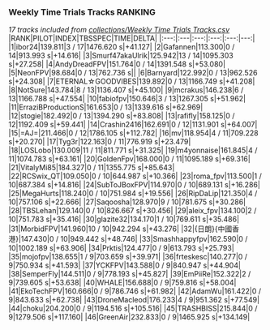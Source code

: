 ### Weekly Time Trials Tracks RANKING
*17 tracks included from [collections/Weekly Time Trials Tracks.csv](/collections/Weekly%20Time%20Trials%20Tracks.csv)*
|RANK|PILOT|INDEX|TBSSPEC|TIME|DELTA|
|:---:|:---|:---:|:---:|:---:|---:|
|1|ibor24|139.811|3 / 17|1476.620 s|+41.127|
|2|Gafannen|113.300|0 / 14|913.993 s|+14.616|
|3|Smurf47akaUlrik|125.942|13 / 14|1095.303 s|+27.258|
|4|AndyDreadFPV|151.764|0 / 14|1391.548 s|+53.080|
|5|NeonFPV|98.684|0 / 13|762.736 s||
|6|Barnyard|122.992|0 / 13|962.526 s|+24.308|
|7|ETERNAL☆GOODVIBES|139.892|0 / 13|1166.749 s|+41.208|
|8|NotSure|143.784|8 / 13|1136.407 s|+45.100|
|9|mcrakus|146.238|6 / 13|1166.788 s|+47.554|
|10|fabiofpv|150.646|3 / 13|1267.305 s|+51.962|
|11|ErraziBProductionS|161.653|0 / 13|1339.616 s|+62.969|
|12|stogie|182.492|0 / 13|1394.290 s|+83.808|
|13|rafifly|158.125|0 / 12|1192.409 s|+59.441|
|14|Crashin2416|162.691|0 / 12|1131.901 s|+64.007|
|15|=AJ=|211.466|0 / 12|1786.105 s|+112.782|
|16|mv|118.954|4 / 11|709.228 s|+20.270|
|17|Tyg3r|122.163|0 / 11|776.919 s|+23.479|
|18|LOSLobo|130.009|11 / 11|811.771 s|+31.325|
|19|m4yonnaise|161.845|4 / 11|1074.783 s|+63.161|
|20|GoldenFpv|168.000|0 / 11|1095.189 s|+69.316|
|21|VitalyMi85|184.327|0 / 11|1355.775 s|+85.643|
|22|RCSwix_QT|109.050|0 / 10|644.987 s|+10.366|
|23|roma_fpv|113.500|1 / 10|687.384 s|+14.816|
|24|SubToJBoxFPV|114.970|0 / 10|689.131 s|+16.286|
|25|MegaHurts|118.240|0 / 10|751.984 s|+19.556|
|26|RipDaLip|121.350|4 / 10|757.106 s|+22.666|
|27|Saqoosha|128.970|9 / 10|781.675 s|+30.286|
|28|TBSLehan|129.140|0 / 10|826.667 s|+30.456|
|29|aleix_fpv|134.100|2 / 10|751.783 s|+35.416|
|30|glazite32|134.170|1 / 10|769.611 s|+35.486|
|31|MorbidFPV|141.960|10 / 10|942.294 s|+43.276|
|32|{日朗}{中國香港}|147.430|0 / 10|949.442 s|+48.746|
|33|Smashhappyfpv|162.590|0 / 10|1002.189 s|+63.906|
|34|Prktis|124.477|0 / 9|613.793 s|+25.793|
|35|mojofpv|138.655|1 / 9|703.659 s|+39.971|
|36|frteskesc|140.277|0 / 9|750.934 s|+41.593|
|37|YCKFPV|143.588|0 / 9|840.947 s|+44.904|
|38|SemperFly|144.511|0 / 9|778.193 s|+45.827|
|39|EmPiiRe|152.322|2 / 9|739.605 s|+53.638|
|40|WHALE|156.688|0 / 9|759.816 s|+58.004|
|41|EkoTechFPV|160.666|0 / 9|786.746 s|+61.982|
|42|AdamWu|161.422|0 / 9|843.633 s|+62.738|
|43|DroneMacleod|176.233|4 / 9|951.362 s|+77.549|
|44|choku|204.200|0 / 9|1194.516 s|+105.516|
|45|TRASHBISS|215.844|0 / 9|1279.506 s|+117.160|
|46|GreenAir|232.833|0 / 9|1465.925 s|+134.149|
